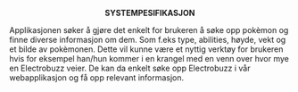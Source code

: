 <p align="center"><b>SYSTEMPESIFIKASJON</b></p>

Applikasjonen søker å gjøre det enkelt for brukeren å søke opp pokèmon og finne diverse informasjon om dem.
Som f.eks type, abilities, høyde, vekt og et bilde av pokèmonen.
Dette vil kunne være et nyttig verktøy for brukeren hvis for eksempel han/hun kommer i en krangel med en venn
over hvor mye en Electrobuzz veier. De kan da enkelt søke opp Electrobuzz i vår webapplikasjon og få opp relevant informasjon.
